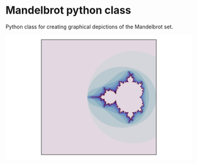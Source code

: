 # Mandelbrot python class #

Python class for creating graphical depictions of the Mandelbrot set.

![Test](https://github.com/jorge-antares/mandelbrot_class/blob/main/img/mandel_0.jpg?raw=true)
